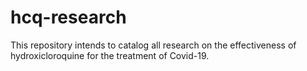 # hcq-research
This repository intends to catalog all research on the effectiveness of hydroxicloroquine for the treatment of Covid-19.
